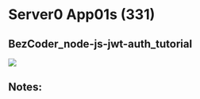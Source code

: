 # Server0 App01s  (331)  
## BezCoder_node-js-jwt-auth_tutorial  
  
<img src="Apps/images/et0331-server0-app01s.md_screen1.png" class="img4"><br>
  
## Notes:  
  
